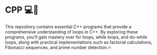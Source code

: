 # CPP 💻🚀
This repository contains essential C++ programs that provide a comprehensive understanding of loops in C++. By exploring these programs, you'll gain mastery over for loops, while loops, and do-while loops, along with practical implementations such as factorial calculations, Fibonacci sequences, and prime number detection.🔥
